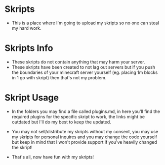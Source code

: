 # Skripts
- This is a place where I'm going to upload my skripts so no one can steal my hard work.

# Skripts Info
- These skripts do not contain anything that may harm your server.
- These skripts have been created to not lag out servers but if you push the boundaries of your minecraft server yourself (eg. placing 1m blocks in 1 go with skript) then that's not my problem.

# Skript Usage
- In the folders you may find a file called plugins.md, in here you'll find the required plugins for the specific skript to work, the links might be outdated but I'll do my best to keep the updated.
- You may not sell/distribute my skripts without my consent, you may use my skripts for personal inquires and you may change the code yourself but keep in mind that I won't provide support if you've heavily changed the skript!

- That's all, now have fun with my skripts!
